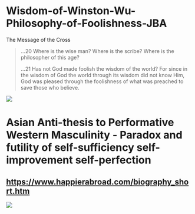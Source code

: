 # Wisdom-of-Winston-Wu-Philosophy-of-Foolishness-JBA

The Message of the Cross

> …20 Where is the wise man? Where is the scribe? Where is the philosopher of this age?
>
> …21 Has not God made foolish the wisdom of the world? For since in the wisdom of God the world through its wisdom did not know Him, God was pleased through the foolishness of what was preached to save those who believe.

![](https://image.slidesharecdn.com/comeandseepowerpoint-161101161613/95/come-see-john-13551-5-638.jpg?cb=1478017132)

# Asian Anti-thesis to Performative Western Masculinity - Paradox and futility of self-sufficiency self-improvement self-perfection

## https://www.happierabroad.com/biography_short.htm
![](https://i.redd.it/uzr9i1x983l51.jpg)
